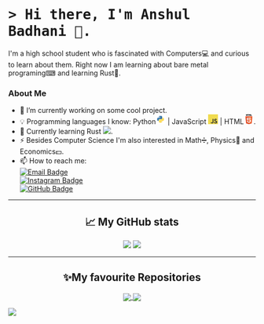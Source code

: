 # <samp>&gt; Hi there, I'm Anshul Badhani 👋.
<!-- Adds a visitor counter -->
<!-- ### Glad to see you here!<br><hr> -->
I'm a high school student who is fascinated with Computers💻 and curious to learn about them. Right now I am learning about bare metal programing⌨ and learning Rust🦀.

### About Me
- 🔭 I’m currently working on some cool project.
- 💡 Programming languages I know: Python<img height=20 src="https://raw.githubusercontent.com/github/explore/80688e429a7d4ef2fca1e82350fe8e3517d3494d/topics/python/python.png"> | JavaScript <img height=20 src="https://raw.githubusercontent.com/github/explore/80688e429a7d4ef2fca1e82350fe8e3517d3494d/topics/javascript/javascript.png"> | HTML<img height=20 src="https://raw.githubusercontent.com/github/explore/80688e429a7d4ef2fca1e82350fe8e3517d3494d/topics/html/html.png">.
- 🌱 Currently learning Rust <img height=20 src="https://github.com/rust-lang/rust-artwork/blob/master/logo/rust-logo-128x128.png">.
- ⚡ Besides Computer Science I'm also interested in Math➗, Physics🚀 and Economics💵.
- 📫 How to reach me:<br>
    [![Email Badge](https://img.shields.io/badge/-Email-e4405f?style=flat-square&logo=Gmail&logoColor=white&color=critical)](mailto:anshulbadhani@gmail.com)<br>
    [![Instagram Badge](https://img.shields.io/badge/-Instagram-e4405f?style=flat-square&logo=Instagram&logoColor=white)](https://instagram.com/anshulbadhani)<br>
    [![GitHub Badge](https://img.shields.io/badge/-GitHub-e4405f?style=flat-square&logo=Github&logoColor=black&color=white)](https://github.com/anshulbadhani)<br>
<hr>
    
<h2 align="center">📈 My GitHub stats </h2>

<div align="center">
    <img height="180em" src="https://github-readme-stats.vercel.app/api?username=anshulbadhani&show_icons=true&hide_border=true&&count_private=true&include_all_commits=true" />
    <img height="180em" src="https://github-readme-stats.vercel.app/api/top-langs/?username=anshulbadhani&hide_border=true&layout=compact&langs_count=5"/>
</div><hr>

<h2 align="center">✨My favourite Repositories </h2>
<div align="center">
    <a href="https://github.com/anshulbadhani/Whitespace-syntax-writer">
        <img align="center" src="https://github-readme-stats.vercel.app/api/pin/?username=anshulbadhani&repo=Whitespace-syntax-writer&theme=buefy" />
    </a>
    <a href="https://github.com/anshulbadhani/Clicks-Per-Second">
        <img align="center" src="https://github-readme-stats.vercel.app/api/pin/?username=anshulbadhani&repo=Clicks-Per-Second&theme=buefy" />
    </a>
</div>
    
![](https://visitor-badge.glitch.me/badge?page_id=anshulbadhani.anshulbadhani)
<!--
**anshulbadhani/anshulbadhani** is a ✨ _special_ ✨ repository because its `README.md` (this file) appears on your GitHub profile.

Here are some ideas to get you started:

- 🔭 I’m currently working on ...
- 🌱 I’m currently learning ...
- 👯 I’m looking to collaborate on ...
- 🤔 I’m looking for help with ...
- 💬 Ask me about ...
- 📫 How to reach me: ...
- 😄 Pronouns: ...
- ⚡ Fun fact: ...
-->

